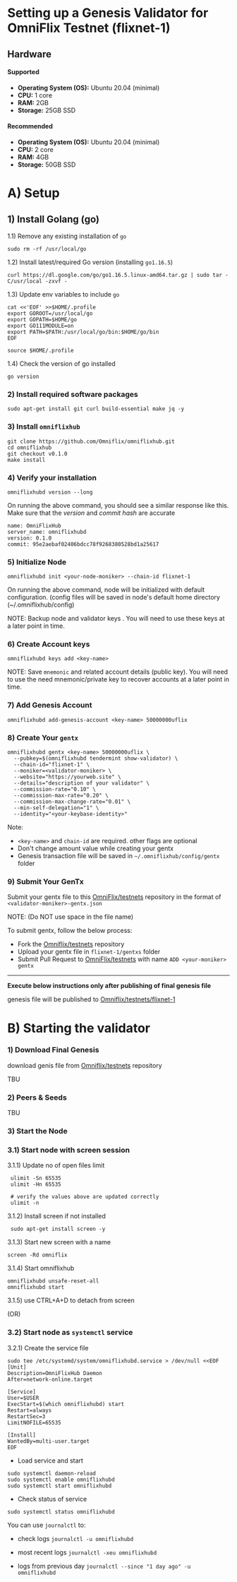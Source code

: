 # Setting up a Genesis Validator for OmniFlix Testnet (flixnet-1)

Hardware
---
#### Supported
- **Operating System (OS):** Ubuntu 20.04 (minimal)
- **CPU:** 1 core
- **RAM:** 2GB
- **Storage:** 25GB SSD

#### Recommended

- **Operating System (OS):** Ubuntu 20.04 (minimal)
- **CPU:** 2 core
- **RAM:** 4GB
- **Storage:** 50GB SSD

# A) Setup

## 1) Install Golang (go)

1.1) Remove any existing installation of `go`

```
sudo rm -rf /usr/local/go
```

1.2) Install latest/required Go version (installing `go1.16.5`)

```
curl https://dl.google.com/go/go1.16.5.linux-amd64.tar.gz | sudo tar -C/usr/local -zxvf -
```

1.3) Update env variables to include `go`

```
cat <<'EOF' >>$HOME/.profile
export GOROOT=/usr/local/go
export GOPATH=$HOME/go
export GO111MODULE=on
export PATH=$PATH:/usr/local/go/bin:$HOME/go/bin
EOF

source $HOME/.profile
```

1.4) Check the version of go installed

```
go version
```

### 2) Install required software packages

```
sudo apt-get install git curl build-essential make jq -y
```

### 3) Install `omniflixhub`

```
git clone https://github.com/Omniflix/omniflixhub.git
cd omniflixhub
git checkout v0.1.0
make install
```

### 4) Verify your installation
```
omniflixhubd version --long
```

On running the above command, you should see a similar response like this. Make sure that the *version* and *commit hash* are accurate

```
name: OmniFlixHub
server_name: omniflixhubd
version: 0.1.0
commit: 95e2aebaf02406bdcc78f9268380528bd1a25617
```

### 5) Initialize Node

```
omniflixhubd init <your-node-moniker> --chain-id flixnet-1 
```
On running the above command, node will be initialized with default configuration. (config files will be saved in node's default home directory (~/.omniflixhub/config)

NOTE: Backup node and validator keys . You will need to use these keys at a later point in time.

### 6) Create Account keys 

```
omniflixhubd keys add <key-name>
```

NOTE: Save `mnemonic` and related account details (public key). You will need to use the need mnemonic/private key to recover accounts at a later point in time.

### 7) Add Genesis Account

```
omniflixhubd add-genesis-account <key-name> 50000000uflix
```

### 8) Create Your `gentx`

```
omniflixhubd gentx <key-name> 50000000uflix \
  --pubkey=$(omniflixhubd tendermint show-validator) \
  --chain-id="flixnet-1" \
  --moniker=<validator-moniker> \
  --website="https://yourweb.site" \
  --details="description of your validator" \
  --commission-rate="0.10" \
  --commission-max-rate="0.20" \
  --commission-max-change-rate="0.01" \
  --min-self-delegation="1" \
  --identity="<your-keybase-identity>" 
```    

Note:

- `<key-name>` and `chain-id` are required. other flags are optional
- Don't change amount value while creating your gentx 
- Genesis transaction file will be saved in `~/.omniflixhub/config/gentx` folder

### 9) Submit Your GenTx

Submit your gentx file to this [OmniFlix/testnets](https://github.com/OmniFlix/testnets) repository in the format of 
`<validator-moniker>-gentx.json`

NOTE: (Do NOT use space in the file name) 

To submit gentx, follow the below process:
 
   - Fork the [Omniflix/testnets](https://github.com/Omniflix/testnets) repository
   - Upload your gentx file in `flixnet-1/gentxs` folder
   - Submit Pull Request to [OmniFlix/testnets](https://github.com/OmniFlix/testnets) with name `ADD <your-moniker> gentx`

---

**Execute below instructions only after publishing of final genesis file**

genesis file will be published to [Omniflix/testnets/flixnet-1](https://github.com/Omniflix/testnets)




# B) Starting the validator

### 1) Download Final Genesis
download genis file from [Omniflix/testnets](https://github.com/Omniflix/testnets) repository

TBU

### 2) Peers & Seeds

TBU

### 3) Start the Node

### 3.1) Start node with screen session
3.1.1) Update no of open files limit
  ```
   ulimit -Sn 65535
   ulimit -Hn 65535

   # verify the values above are updated correctly
   ulimit -n
  ```

3.1.2) Install screen if not installed
  ```
   sudo apt-get install screen -y
  ```
3.1.3) Start new screen with a name
   ```
   screen -Rd omniflix
   ```
3.1.4) Start omniflixhub
   ```
   omniflixhubd unsafe-reset-all 
   omniflixhubd start 
   ```
3.1.5) use CTRL+A+D to detach from screen
   
(OR)

### 3.2) Start node as `systemctl` service

3.2.1) Create the service file

```
sudo tee /etc/systemd/system/omniflixhubd.service > /dev/null <<EOF
[Unit]
Description=OmniFlixHub Daemon
After=network-online.target

[Service]
User=$USER
ExecStart=$(which omniflixhubd) start
Restart=always
RestartSec=3
LimitNOFILE=65535

[Install]
WantedBy=multi-user.target
EOF
```

- Load service and start
```
sudo systemctl daemon-reload
sudo systemctl enable omniflixhubd
sudo systemctl start omniflixhubd
```

- Check status of service
```
sudo systemctl status omniflixhubd
```

You can use `journalctl` to:

- check logs
`journalctl -u omniflixhubd` 

- most recent logs
`journalctl -xeu omniflixhubd`

- logs from previous day
`journalctl --since "1 day ago" -u omniflixhubd`  

